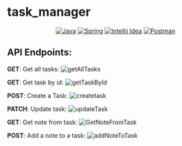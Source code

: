 # task_manager

<div align="center">

[![Java](https://img.shields.io/badge/Java-ED8B00?style=for-the-badge&logo=openjdk&logoColor=white)](Link)
[![Spring](https://img.shields.io/badge/Spring-6DB33F?style=for-the-badge&logo=spring&logoColor=white)](Link)
[![Intellij Idea](https://img.shields.io/badge/IntelliJ_IDEA-000000.svg?style=for-the-badge&logo=intellij-idea&logoColor=white)](Link)
[![Postman](https://img.shields.io/badge/Postman-FF6C37?style=for-the-badge&logo=postman&logoColor=white)](Link)
</div>



## API Endpoints:

**GET**: Get all tasks: 
![getAllTasks](https://github.com/Marouane-Elgoumiri/task_manager/assets/96888594/65749e4d-65fb-4781-82ee-3b64a450354c)

**GET**: Get task by id:
![getTaskById](https://github.com/Marouane-Elgoumiri/task_manager/assets/96888594/3b8e4f04-fa89-4ff0-a43b-b6034a626c41)

**POST**: Create a Task:
![createtask](https://github.com/Marouane-Elgoumiri/task_manager/assets/96888594/01f64e4e-c98b-47bc-8e09-5ed708a252f7)

**PATCH**: Update task:
![updateTask](https://github.com/Marouane-Elgoumiri/task_manager/assets/96888594/34bfcb3c-4d7a-4c1e-a66e-ac141176b444)

**GET**: Get note from task:
![GetNoteFromTask](https://github.com/Marouane-Elgoumiri/task_manager/assets/96888594/02f390d6-c3db-40c7-b750-64cbf4318202)

**POST**: Add a note to a task:
![addNoteToTask](https://github.com/Marouane-Elgoumiri/task_manager/assets/96888594/da2e7919-af4f-4b69-a81b-db5d3877f46b)
